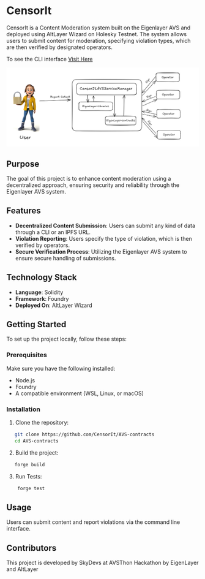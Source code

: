 # CensorIt

CensorIt is a Content Moderation system built on the Eigenlayer AVS and deployed using AltLayer Wizard on Holesky Testnet. The system allows users to submit content for moderation, specifying violation types, which are then verified by designated operators.

To see the CLI interface [Visit Here]("https://github.com/CensorIt/CensorIt-CLI)

![CensorItAVS](image.png)

## Purpose

The goal of this project is to enhance content moderation using a decentralized approach, ensuring security and reliability through the Eigenlayer AVS system.

## Features

- **Decentralized Content Submission**: Users can submit any kind of data through a CLI or an IPFS URL.
- **Violation Reporting**: Users specify the type of violation, which is then verified by operators.
- **Secure Verification Process**: Utilizing the Eigenlayer AVS system to ensure secure handling of submissions.

## Technology Stack

- **Language**: Solidity
- **Framework**: Foundry
- **Deployed On**: AltLayer Wizard

## Getting Started

To set up the project locally, follow these steps:

### Prerequisites

Make sure you have the following installed:

- Node.js
- Foundry
- A compatible environment (WSL, Linux, or macOS)

### Installation

1. Clone the repository:
```bash
   git clone https://github.com/CensorIt/AVS-contracts
   cd AVS-contracts  
```
2. Build the project:
```bash
   forge build
```  

3. Run Tests:
```bash
    forge test
```

## Usage
Users can submit content and report violations via the command line interface. 

## Contributors

This project is developed by SkyDevs at AVSThon Hackathon by EigenLayer and AltLayer 